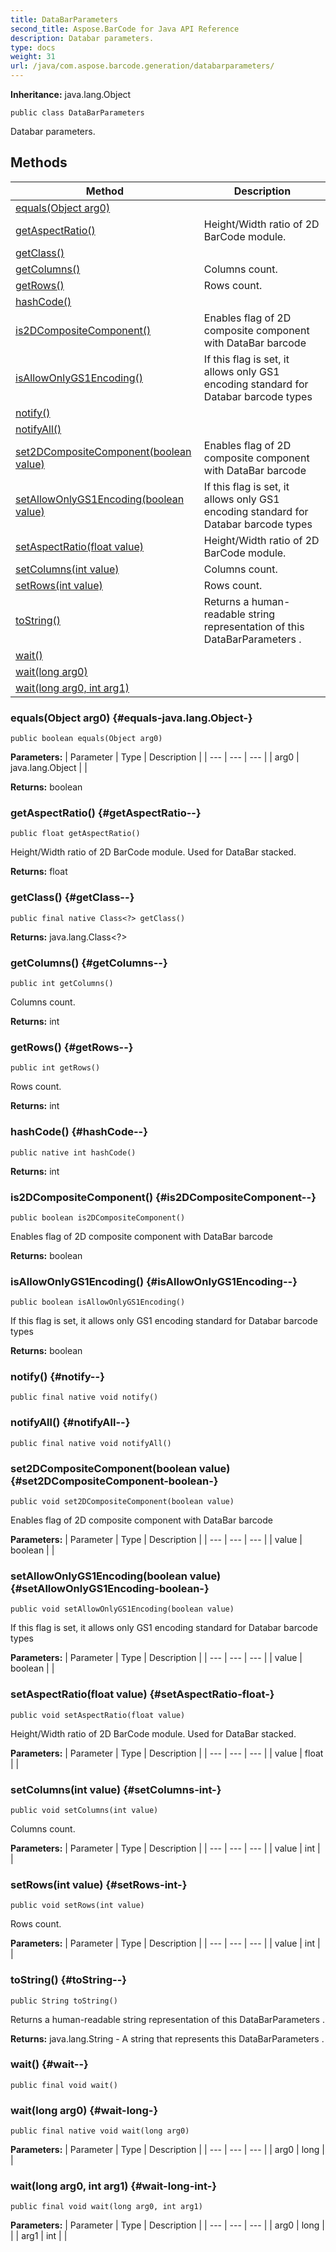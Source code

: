 ```yaml
---
title: DataBarParameters
second_title: Aspose.BarCode for Java API Reference
description: Databar parameters.
type: docs
weight: 31
url: /java/com.aspose.barcode.generation/databarparameters/
---
```

**Inheritance:**
java.lang.Object
```
public class DataBarParameters
```

Databar parameters.
## Methods

| Method | Description |
| --- | --- |
| [equals(Object arg0)](#equals-java.lang.Object-) |  |
| [getAspectRatio()](#getAspectRatio--) | Height/Width ratio of 2D BarCode module. |
| [getClass()](#getClass--) |  |
| [getColumns()](#getColumns--) | Columns count. |
| [getRows()](#getRows--) | Rows count. |
| [hashCode()](#hashCode--) |  |
| [is2DCompositeComponent()](#is2DCompositeComponent--) | Enables flag of 2D composite component with DataBar barcode |
| [isAllowOnlyGS1Encoding()](#isAllowOnlyGS1Encoding--) | If this flag is set, it allows only GS1 encoding standard for Databar barcode types |
| [notify()](#notify--) |  |
| [notifyAll()](#notifyAll--) |  |
| [set2DCompositeComponent(boolean value)](#set2DCompositeComponent-boolean-) | Enables flag of 2D composite component with DataBar barcode |
| [setAllowOnlyGS1Encoding(boolean value)](#setAllowOnlyGS1Encoding-boolean-) | If this flag is set, it allows only GS1 encoding standard for Databar barcode types |
| [setAspectRatio(float value)](#setAspectRatio-float-) | Height/Width ratio of 2D BarCode module. |
| [setColumns(int value)](#setColumns-int-) | Columns count. |
| [setRows(int value)](#setRows-int-) | Rows count. |
| [toString()](#toString--) | Returns a human-readable string representation of this  DataBarParameters . |
| [wait()](#wait--) |  |
| [wait(long arg0)](#wait-long-) |  |
| [wait(long arg0, int arg1)](#wait-long-int-) |  |
### equals(Object arg0) {#equals-java.lang.Object-}
```
public boolean equals(Object arg0)
```




**Parameters:**
| Parameter | Type | Description |
| --- | --- | --- |
| arg0 | java.lang.Object |  |

**Returns:**
boolean
### getAspectRatio() {#getAspectRatio--}
```
public float getAspectRatio()
```


Height/Width ratio of 2D BarCode module. Used for DataBar stacked.

**Returns:**
float
### getClass() {#getClass--}
```
public final native Class<?> getClass()
```




**Returns:**
java.lang.Class<?>
### getColumns() {#getColumns--}
```
public int getColumns()
```


Columns count.

**Returns:**
int
### getRows() {#getRows--}
```
public int getRows()
```


Rows count.

**Returns:**
int
### hashCode() {#hashCode--}
```
public native int hashCode()
```




**Returns:**
int
### is2DCompositeComponent() {#is2DCompositeComponent--}
```
public boolean is2DCompositeComponent()
```


Enables flag of 2D composite component with DataBar barcode

**Returns:**
boolean
### isAllowOnlyGS1Encoding() {#isAllowOnlyGS1Encoding--}
```
public boolean isAllowOnlyGS1Encoding()
```


If this flag is set, it allows only GS1 encoding standard for Databar barcode types

**Returns:**
boolean
### notify() {#notify--}
```
public final native void notify()
```




### notifyAll() {#notifyAll--}
```
public final native void notifyAll()
```




### set2DCompositeComponent(boolean value) {#set2DCompositeComponent-boolean-}
```
public void set2DCompositeComponent(boolean value)
```


Enables flag of 2D composite component with DataBar barcode

**Parameters:**
| Parameter | Type | Description |
| --- | --- | --- |
| value | boolean |  |

### setAllowOnlyGS1Encoding(boolean value) {#setAllowOnlyGS1Encoding-boolean-}
```
public void setAllowOnlyGS1Encoding(boolean value)
```


If this flag is set, it allows only GS1 encoding standard for Databar barcode types

**Parameters:**
| Parameter | Type | Description |
| --- | --- | --- |
| value | boolean |  |

### setAspectRatio(float value) {#setAspectRatio-float-}
```
public void setAspectRatio(float value)
```


Height/Width ratio of 2D BarCode module. Used for DataBar stacked.

**Parameters:**
| Parameter | Type | Description |
| --- | --- | --- |
| value | float |  |

### setColumns(int value) {#setColumns-int-}
```
public void setColumns(int value)
```


Columns count.

**Parameters:**
| Parameter | Type | Description |
| --- | --- | --- |
| value | int |  |

### setRows(int value) {#setRows-int-}
```
public void setRows(int value)
```


Rows count.

**Parameters:**
| Parameter | Type | Description |
| --- | --- | --- |
| value | int |  |

### toString() {#toString--}
```
public String toString()
```


Returns a human-readable string representation of this  DataBarParameters .

**Returns:**
java.lang.String - A string that represents this  DataBarParameters .
### wait() {#wait--}
```
public final void wait()
```




### wait(long arg0) {#wait-long-}
```
public final native void wait(long arg0)
```




**Parameters:**
| Parameter | Type | Description |
| --- | --- | --- |
| arg0 | long |  |

### wait(long arg0, int arg1) {#wait-long-int-}
```
public final void wait(long arg0, int arg1)
```




**Parameters:**
| Parameter | Type | Description |
| --- | --- | --- |
| arg0 | long |  |
| arg1 | int |  |

